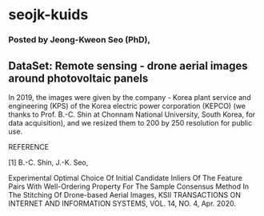 # seojk-kuids

### Posted by Jeong-Kweon Seo (PhD),

## DataSet: Remote sensing - drone aerial images around photovoltaic panels

In 2019, the images were given by the company - Korea plant service and engineering (KPS) of the Korea electric power corporation (KEPCO) (we thanks to Prof. B.-C. Shin at Chonnam National University, South Korea, for data acquisition), and we resized them to 200 by 250 resolution for public use.

REFERENCE

[1] B.-C. Shin, J.-K. Seo,

Experimental Optimal Choice Of Initial Candidate Inliers Of The Feature Pairs With Well-Ordering Property For The Sample Consensus Method In The Stitching Of Drone-based Aerial Images, KSII TRANSACTIONS ON INTERNET AND INFORMATION SYSTEMS, VOL. 14, NO. 4, Apr. 2020.
